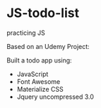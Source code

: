 # JS-todo-list
practicing JS 


Based on an Udemy Project:

Built a todo app using:

 - JavaScript
 - Font Awesome
 - Materialize CSS
 - Jquery uncompressed 3.0
